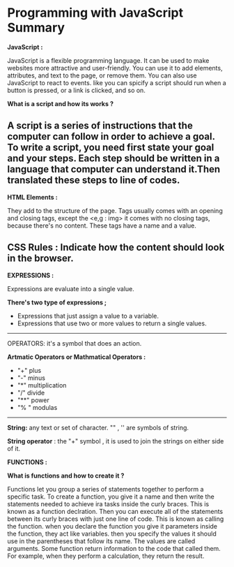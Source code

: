 # Programming with JavaScript Summary 

**JavaScript :**

JavaScript is a flexible programming language. It can be used to make websites more attractive and user-friendly. You can use it to add elements, attributes, and text to the page, or remove them. You can also use JavaScript to react to events. like you can spicify a script should run when a button is pressed, or a link is clicked, and so on.
 
 **What is a script and how its works ?** 

A script is a series of instructions that the computer can follow in order to achieve a goal. 
To write a script, you need first state your goal and your steps. Each step should be written in a language that computer can understand it.Then translated these steps to line of codes. 
-------------------------------------------------------------------------------------------------------------------------
**HTML Elements :** 

They add to the structure of the page. Tags usually comes with an opening and closing tags, except the <e,g : img> it comes with no closing tags, because there's no content. These tags have a name and a value.

 **CSS Rules :** 
 Indicate how the content should look in the browser. 
-------------------------------------------------------------------------------------------------------------------------
**EXPRESSIONS :**

Expressions are evaluate into a single value.

 **There's two type of expressions ;** 
- Expressions  that just assign a value to a variable. 
- Expressions that use two or more values to return a single values.
-------------------------------------------------------------------------------------------------------------------------
 OPERATORS:  it's a symbol that does an action. 

**Artmatic Operators or Mathmatical Operators :** 
- "+" plus
- "-" minus 
- "*" multiplication
- "/" divide 
- "**" power  
- "% " modulas
---------------------------------------------------------------------------------------------------------------------------

**String:**  any text or set of character. 
 "" , '' are symbols of string.

**String operator** : the "+" symbol , it is used to join the strings on either side of it. 

**FUNCTIONS :**

**What is functions and how to create it ?**

Functions let you group a series of statements together to perform a specific task. To create a function, you give it a name and then write the statements needed to achieve ira tasks inside the curly braces. This is known as a function declration. Then you can execute all of the statements between its curly braces with just one line of code. This is known as calling the function. when you declare the function you give it parameters inside the function, they act like variables. then you specify the values it should use in the parentheses that follow its name. The values are called arguments. Some function return information to the code that called them. For example, when they perform a calculation, they return the result. 

